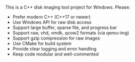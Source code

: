 <!-- Use this file to provide workspace-specific custom instructions to Copilot. For more details, visit https://code.visualstudio.com/docs/copilot/copilot-customization#_use-a-githubcopilotinstructionsmd-file -->

This is a C++ disk imaging tool project for Windows. Please:
- Prefer modern C++ (C++17 or newer)
- Use Windows API for raw disk access
- Support large buffer, sparse file, and progress bar
- Support raw, vhd, vmdk, qcow2 formats (via qemu-img)
- Support gzip compression for raw images
- Use CMake for build system
- Provide clear logging and error handling
- Keep code modular and well-commented
